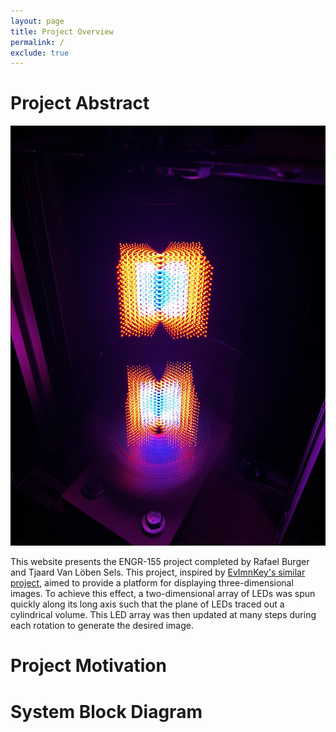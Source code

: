 ```yaml
---
layout: page
title: Project Overview
permalink: /
exclude: true
---
```


# Project Abstract
![cube_image](./assets/img/IMG_1737.jpg)

This website presents the ENGR-155 project completed by Rafael Burger and Tjaard Van Löben Sels. This project, inspired by [EvImnKey's similar project](https://www.reddit.com/r/arduino/comments/lmtdf9/this_is_my_take_at_a_hologram_for_my_bachelors/), aimed to provide a platform for displaying three-dimensional images. To achieve this effect, a two-dimensional array of LEDs was spun quickly along its long axis such that the plane of LEDs traced out a cylindrical volume. This LED array was then updated at many steps during each rotation to generate the desired image. 

# Project Motivation

# System Block Diagram
